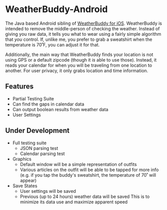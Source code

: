# WeatherBuddy-Android
The Java based Android sibling of [WeatherBuddy for iOS](https://github.com/J-Eisen/WeatherBuddy-iOS/).
WeatherBuddy is intended to remove the middle-person of checking the weather. Instead of giving you raw data, it tells you what to wear using a fairly simple algorithm that *you* control. If, unlike me, you prefer to grab a sweatshirt when the temperature is 70˚F, you can adjust it for that.

Additionally, the main way that WeatherBuddy finds your location is not using GPS or a default zipcode (though it *is* able to use those). Instead, it reads your calendar for when you will be traveling from one location to another. For user privacy, it only grabs location and time information.

## Features
* Partial Testing Suite
* Can find the gaps in calendar data
* Can output boolean results from weather data
* User Settings
## Under Development
* Full testing suite
  * JSON parsing test
  * Calendar parsing test
* Graphics
  * Default window will be a simple representation of outfits
  * Various articles on the outfit will be able to be tapped for more info
    (e.g. if you tap the buddy's sweatshirt, the temperature of 70˚ will appear)
* Save States
  * User settings will be saved
  * Previous (up to 24 hours) weather data will be saved
    This is to minimize its data use and maximize apparent speed
